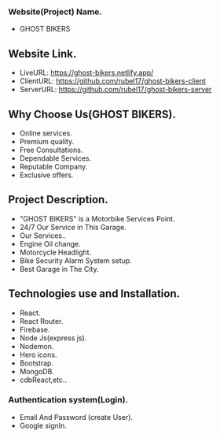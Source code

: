 ### Website(Project) Name.

- GHOST BIKERS

## Website Link.

- LiveURL: https://ghost-bikers.netlify.app/
- ClientURL: https://github.com/rubel17/ghost-bikers-client
- ServerURL: https://github.com/rubel17/ghost-bikers-server

## Why Choose Us(GHOST BIKERS).

- Online services.
- Premium quality.
- Free Consultations.
- Dependable Services.
- Reputable Company.
- Exclusive offers.

## Project Description.

- "GHOST BIKERS" is a Motorbike Services Point.
- 24/7 Our Service in This Garage.
- Our Services..
- Engine Oil change.
- Motorcycle Headlight.
- Bike Security Alarm System setup.
- Best Garage in The City.

## Technologies use and Installation.

- React.
- React Router.
- Firebase.
- Node Js(express js).
- Nodemon.
- Hero icons.
- Bootstrap.
- MongoDB.
- cdbReact,etc..

### Authentication system(Login).

- Email And Password (create User).
- Google signIn.
